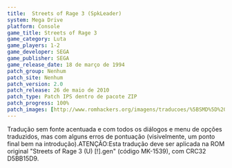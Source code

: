 ```yaml
---
title:  Streets of Rage 3 (SpkLeader)
system: Mega Drive
platform: Console
game_title: Streets of Rage 3
game_category: Luta
game_players: 1-2
game_developer: SEGA
game_publisher: SEGA
game_release_date: 18 de março de 1994
patch_group: Nenhum
patch_site: Nenhum
patch_version: 2.0
patch_release: 26 de maio de 2010
patch_type: Patch IPS dentro de pacote ZIP
patch_progress: 100%
patch_images: [http://www.romhackers.org/imagens/traducoes/%5BSMD%5D%20Streets%20of%20Rage%203%20-%20SpkLeader%20-%201.png,http://www.romhackers.org/imagens/traducoes/%5BSMD%5D%20Streets%20of%20Rage%203%20-%20SpkLeader%20-%202.png,http://www.romhackers.org/imagens/traducoes/%5BSMD%5D%20Streets%20of%20Rage%203%20-%20SpkLeader%20-%203.png]
---
```

Tradução sem fonte acentuada e com todos os diálogos e menu de opções traduzidos, mas com alguns erros de pontuação (visivelmente, um ponto final bem na introdução).ATENÇÃO:Esta tradução deve ser aplicada na ROM original "Streets of Rage 3 (U) [!].gen" (código MK-1539), com CRC32 D5BB15D9.
